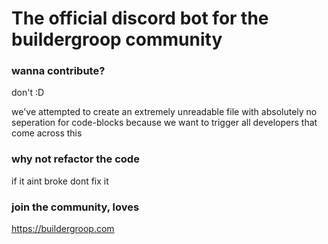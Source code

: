 # The official discord bot for the buildergroop community

### **wanna contribute?**

don't :D

we've attempted to create an extremely unreadable file with absolutely no seperation for code-blocks because we want to trigger all developers that come across this

### **why not refactor the code**

if it aint broke dont fix it

### **join the community, loves**

https://buildergroop.com
